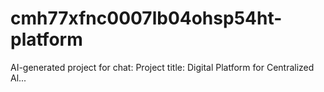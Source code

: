 # cmh77xfnc0007lb04ohsp54ht-platform
AI-generated project for chat: Project title: Digital Platform for Centralized Al...
